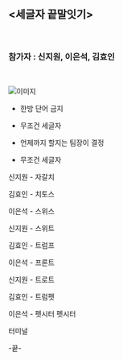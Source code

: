 ## <세글자 끝말잇기>
<br/>

### **참가자 : 신지원, 이은석, 김효인**
<br/>

![이미지](https://www.google.com/url?sa=i&url=https%3A%2F%2Ftheqoo.net%2Fdyb%2F940178437&psig=AOvVaw1g2YP94Q59G0XMhIk5GGBq&ust=1673670680070000&source=images&cd=vfe&ved=0CBAQjRxqFwoTCMiA5aTbw_wCFQAAAAAdAAAAABAE)

* 한방 단어 금지
* 무조건 세글자
* 언제까지 할지는 팀장이 결정

* 무조건 세글자 

신지원 - 자갈치

김효인 - 치토스

이은석 - 스위스

신지원 - 스위트

김효인 - 트럼프

이은석 - 프론트

신지원 - 트로트

김효인 - 트럼펫

이은석 - 펫시터
펫시터

터미널

-끝-
